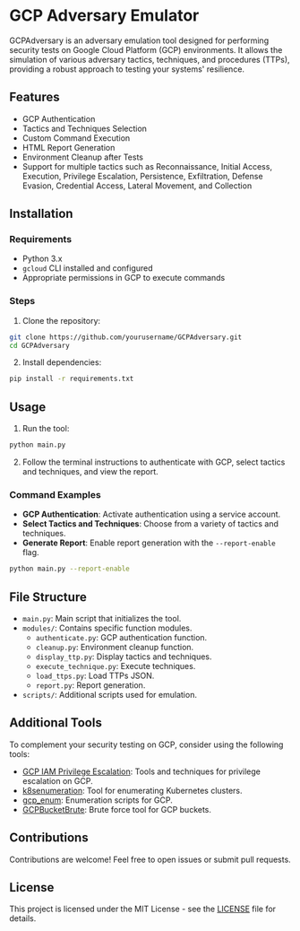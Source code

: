 # GCP Adversary Emulator

GCPAdversary is an adversary emulation tool designed for performing security tests on Google Cloud Platform (GCP) environments. It allows the simulation of various adversary tactics, techniques, and procedures (TTPs), providing a robust approach to testing your systems' resilience.

## Features

- GCP Authentication
- Tactics and Techniques Selection
- Custom Command Execution
- HTML Report Generation
- Environment Cleanup after Tests
- Support for multiple tactics such as Reconnaissance, Initial Access, Execution, Privilege Escalation, Persistence, Exfiltration, Defense Evasion, Credential Access, Lateral Movement, and Collection

## Installation

### Requirements

- Python 3.x
- `gcloud` CLI installed and configured
- Appropriate permissions in GCP to execute commands

### Steps

1. Clone the repository:

```bash
git clone https://github.com/yourusername/GCPAdversary.git
cd GCPAdversary
```

2. Install dependencies:

```bash
pip install -r requirements.txt
```

## Usage

1. Run the tool:

```bash
python main.py
```

2. Follow the terminal instructions to authenticate with GCP, select tactics and techniques, and view the report.

### Command Examples

- **GCP Authentication**: Activate authentication using a service account.
- **Select Tactics and Techniques**: Choose from a variety of tactics and techniques.
- **Generate Report**: Enable report generation with the `--report-enable` flag.

```bash
python main.py --report-enable
```

## File Structure

- `main.py`: Main script that initializes the tool.
- `modules/`: Contains specific function modules.
  - `authenticate.py`: GCP authentication function.
  - `cleanup.py`: Environment cleanup function.
  - `display_ttp.py`: Display tactics and techniques.
  - `execute_technique.py`: Execute techniques.
  - `load_ttps.py`: Load TTPs JSON.
  - `report.py`: Report generation.
- `scripts/`: Additional scripts used for emulation.

## Additional Tools

To complement your security testing on GCP, consider using the following tools:

- [GCP IAM Privilege Escalation](https://github.com/RhinoSecurityLabs/GCP-IAM-Privilege-Escalation/tree/master): Tools and techniques for privilege escalation on GCP.
- [k8senumeration](https://github.com/CyberSecurityUP/k8senumeration): Tool for enumerating Kubernetes clusters.
- [gcp_enum](https://gitlab.com/gitlab-com/gl-security/threatmanagement/redteam/redteam-public/gcp_enum): Enumeration scripts for GCP.
- [GCPBucketBrute](https://github.com/RhinoSecurityLabs/GCPBucketBrute): Brute force tool for GCP buckets.

## Contributions

Contributions are welcome! Feel free to open issues or submit pull requests.

## License

This project is licensed under the MIT License - see the [LICENSE](LICENSE) file for details.
